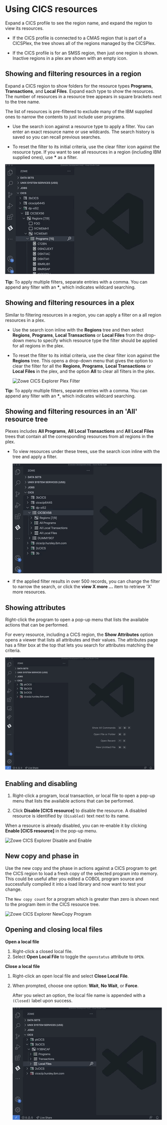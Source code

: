 # Using CICS resources

Expand a CICS profile to see the region name, and expand the region to view its resources.

- If the CICS profile is connected to a CMAS region that is part of a CICSPlex, the tree shows all of the regions managed by the CICSPlex.

- If the CICS profile is for an SMSS region, then just one region is shown. Inactive regions in a plex are shown with an empty icon.

## Showing and filtering resources in a region

Expand a CICS region to show folders for the resource types **Programs**, **Transactions**, and **Local Files**. Expand each type to show the resources. The number of resources in a resource tree appears in square brackets next to the tree name.

The list of resources is pre-filtered to exclude many of the IBM supplied ones to narrow the contents to just include user programs.

- Use the search icon against a resource type to apply a filter. You can enter an exact resource name or use wildcards. The search history is saved so you can recall previous searches.  

- To reset the filter to its initial criteria, use the clear filter icon against the resource type.  If you want to see all resources in a region (including IBM supplied ones), use __*__ as a filter.

![Zowe CICS Explorer Filter](../images/ze-cics/region-filter.gif)

**Tip:** To apply multiple filters, separate entries with a comma. You can append any filter with an __*__, which indicates wildcard searching.

## Showing and filtering resources in a plex

Similar to filtering resources in a region, you can apply a filter on a all region resources in a plex.

- Use the search icon inline with the **Regions** tree and then select **Regions**, **Programs**, **Local Transactions** or **Local Files** from the drop-down menu to specify which resource type the filter should be applied for all regions in the plex.

- To reset the filter to its initial criteria, use the clear filter icon against the **Regions** tree. This opens a drop-down menu that gives the option to clear the filter for all the **Regions**, **Programs**, **Local Transactions** or **Local Files** in the plex, and the option **All** to clear all filters in the plex.

   ![Zowe CICS Explorer Plex Filter](../images/ze-cics/plex-filter.gif)

**Tip:** To apply multiple filters, separate entries with a comma. You can append any filter with an __*__, which indicates wildcard searching.

## Showing and filtering resources in an 'All' resource tree

Plexes includes **All Programs**, **All Local Transactions** and **All Local Files** trees that contain all the corresponding resources from all regions in the plex.

- To view resources under these trees, use the search icon inline with the tree and apply a filter.

   ![Zowe CICS Explorer All Resource Filter](../images/ze-cics/all-resources.gif)

- If the applied filter results in over 500 records, you can change the filter to narrow  the search, or click the **view X more ...** item to retrieve 'X' more resources.

## Showing attributes

Right-click the program to open a pop-up menu that lists the available actions that can be performed.

For every resource, including a CICS region, the **Show Attributes** option opens a viewer that lists all attributes and their values. The attributes page has a filter box at the top that lets you search for attributes matching the criteria.  

![Zowe CICS Explorer Show Attributes](../images/ze-cics/show-attributes.gif)

## Enabling and disabling

1. Right-click a program, local transaction, or local file to open a pop-up menu that lists the available actions that can be performed.

2. Click **Disable [CICS resource]** to disable the resource. A disabled resource is identified by `(Disabled)` text next to its name.

When a resource is already disabled, you can re-enable it by clicking **Enable [CICS resource]** in the pop-up menu.

![Zowe CICS Explorer Disable and Enable](../images/ze-cics/disable-enable.gif)

## New copy and phase in

Use the new copy and the phase in actions against a CICS program to get the CICS region to load a fresh copy of the selected program into memory. This could be useful after you edited a COBOL program source and successfully compiled it into a load library and now want to test your change.

The `New copy count` for a program which is greater than zero is shown next to the program item in the CICS resource tree.

![Zowe CICS Explorer NewCopy Program](../images/ze-cics/new-copy.gif)

## Opening and closing local files

**Open a local file**

1. Right-click a closed local file.
2. Select **Open Local File** to toggle the `openstatus` attribute to `OPEN`.

**Close a local file**

1. Right-click an open local file and select **Close Local File**.
2. When prompted, choose one option: **Wait**, **No Wait**, or **Force**.

   After you select an option, the local file name is appended with a `(Closed)` label upon success.

   ![Zowe CICS Explorer Close a Local File](../images/ze-cics/open-close.gif)
